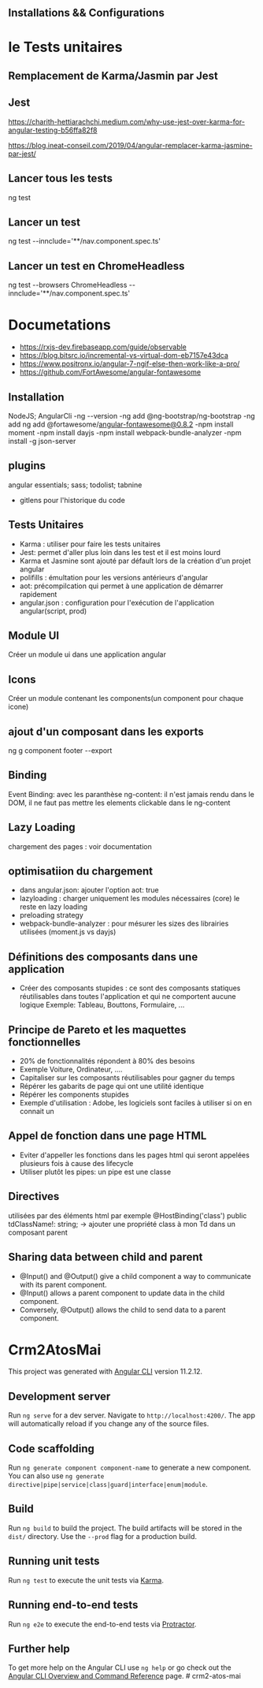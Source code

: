 ## Installations && Configurations
 
# le Tests unitaires

  ## Remplacement de Karma/Jasmin par Jest
  ## Jest
  https://charith-hettiarachchi.medium.com/why-use-jest-over-karma-for-angular-testing-b56ffa82f8
  
  https://blog.ineat-conseil.com/2019/04/angular-remplacer-karma-jasmine-par-jest/
  ## Lancer tous les tests
   ng test
  ## Lancer un test 
  ng test --innclude='**/nav.component.spec.ts'
  ## Lancer un test en ChromeHeadless
  ng test --browsers ChromeHeadless  --innclude='**/nav.component.spec.ts'
# Documetations
- https://rxjs-dev.firebaseapp.com/guide/observable
- https://blog.bitsrc.io/incremental-vs-virtual-dom-eb7157e43dca
- https://www.positronx.io/angular-7-ngif-else-then-work-like-a-pro/
- https://github.com/FortAwesome/angular-fontawesome

## Installation

NodeJS; AngularCli
-ng --version
-ng add @ng-bootstrap/ng-bootstrap
-ng add ng add @fortawesome/angular-fontawesome@0.8.2
-npm install moment
-npm install dayjs
-npm install webpack-bundle-analyzer
-npm install -g json-server
## plugins

angular essentials; sass; todolist; tabnine
- gitlens pour l'historique du code

## Tests Unitaires
- Karma : utiliser pour faire les tests unitaires
- Jest: permet d'aller plus loin dans les test et il est moins lourd
- Karma et Jasmine sont ajouté par défault lors de la création d'un projet angular
- polifills : émultation pour les versions antérieurs d'angular
- aot: précompilcation qui permet à une application de démarrer rapidement
- angular.json : configuration pour l'exécution de l'application angular(script, prod)

## Module UI
Créer un module ui dans une application angular

## Icons
Créer un module contenant les components(un component pour chaque icone)

## ajout d'un composant dans les exports
ng g component footer --export

## Binding
Event Binding: avec les paranthèse
ng-content: il n'est jamais rendu dans le DOM, il ne faut pas mettre les elements clickable dans le ng-content

## Lazy Loading
chargement des pages : voir documentation

## optimisatiion du chargement
- dans angular.json: ajouter l'option aot: true
- lazyloading : charger uniquement les modules nécessaires (core)
le reste en lazy loading
- preloading strategy
- webpack-bundle-analyzer : pour mésurer les sizes des librairies utilisées (moment.js vs dayjs)

## Définitions des composants dans une application
- Créer des composants stupides : ce sont des composants statiques réutilisables dans toutes l'application et qui ne comportent aucune logique
 Exemple: Tableau, Bouttons, Formulaire, ...

 ## Principe de Pareto et les maquettes fonctionnelles
 - 20% de fonctionnalités répondent à 80% des besoins
 - Exemple Voiture, Ordinateur, ....
 - Capitaliser sur les composants réutilisables pour gagner du temps
 - Répérer les gabarits de page qui ont une utilité identique
 - Répérer les components stupides
 - Exemple d'utilisation : Adobe, les logiciels sont faciles à utiliser si on en connait un

 ## Appel de fonction dans une page HTML
  - Eviter d'appeller les fonctions dans les pages html qui seront appelées plusieurs fois à cause des lifecycle
  - Utiliser plutôt les pipes: un pipe est une classe

## Directives
utilisées par des éléments html <td myDirective> par exemple
  @HostBinding('class') public tdClassName!: string;
   -> ajouter une propriété class à mon Td dans un composant parent

## Sharing data between child and parent
- @Input() and @Output() give a child component a way to communicate with its parent component. 
- @Input() allows a parent component to update data in the child component. 
- Conversely, @Output() allows the child to send data to a parent component.
# Crm2AtosMai

This project was generated with [Angular CLI](https://github.com/angular/angular-cli) version 11.2.12.

## Development server

Run `ng serve` for a dev server. Navigate to `http://localhost:4200/`. The app will automatically reload if you change any of the source files.

## Code scaffolding

Run `ng generate component component-name` to generate a new component. You can also use `ng generate directive|pipe|service|class|guard|interface|enum|module`.

## Build

Run `ng build` to build the project. The build artifacts will be stored in the `dist/` directory. Use the `--prod` flag for a production build.

## Running unit tests

Run `ng test` to execute the unit tests via [Karma](https://karma-runner.github.io).

## Running end-to-end tests

Run `ng e2e` to execute the end-to-end tests via [Protractor](http://www.protractortest.org/).

## Further help

To get more help on the Angular CLI use `ng help` or go check out the [Angular CLI Overview and Command Reference](https://angular.io/cli) page.
#   c r m 2 - a t o s - m a i 
 
 
